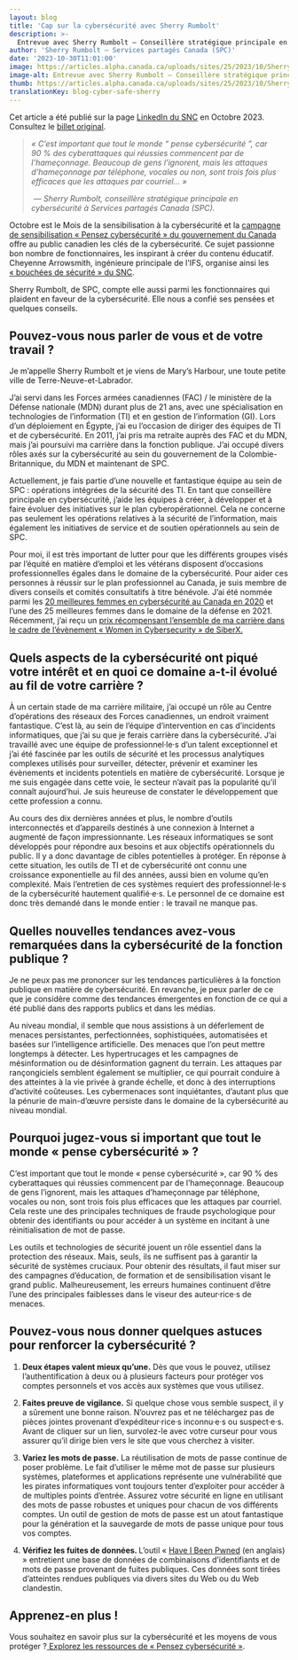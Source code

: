 ```yaml
---
layout: blog
title: 'Cap sur la cybersécurité avec Sherry Rumbolt'
description: >-
  Entrevue avec Sherry Rumbolt – Conseillère stratégique principale en cybersécurité, Services partagés Canada (SPC).
author: 'Sherry Rumbolt – Services partagés Canada (SPC)'
date: '2023-10-30T11:01:00'
image: https://articles.alpha.canada.ca/uploads/sites/25/2023/10/Sherry_Rumbolt_Blog_Post_FR.jpg
image-alt: Entrevue avec Sherry Rumbolt – Conseillère stratégique principale en cybersécurité, Services partagés Canada (SPC).
thumb: https://articles.alpha.canada.ca/uploads/sites/25/2023/10/Sherry_Rumbolt_Blog_Post_FR.jpg
translationKey: blog-cyber-safe-sherry
---
```


<p>Cet article a été publié sur&nbsp;la page&nbsp;<a href="https://www.linkedin.com/company/cds-snc/posts/?feedView=all&amp;viewAsMember=true" target="_blank" rel="noreferrer noopener">LinkedIn du SNC</a>&nbsp;en Octobre 2023. Consultez le&nbsp;<a href="https://www.linkedin.com/pulse/cap-sur-la-cybers%C3%A9curit%C3%A9-avec-sherry-rumbolt-cds-snc-zdwxc" target="_blank" rel="noreferrer noopener">billet original</a>.</p>



<blockquote class="wp-block-quote">
<p><em>«&nbsp;C’est important que tout le monde “ pense cybersécurité ”, car 90&nbsp;% des cyberattaques qui réussies commencent par de l’hameçonnage. Beaucoup de gens l’ignorent, mais les attaques d’hameçonnage par téléphone, vocales ou non, sont trois&nbsp;fois plus efficaces que les attaques par courriel…&nbsp;»</em></p>
<cite>&nbsp;— Sherry Rumbolt, conseillère stratégique principale en cybersécurité à Services partagés Canada (SPC).</cite></blockquote>



<p>Octobre est le Mois de la sensibilisation à la cybersécurité et la <a href="https://www.pensezcybersecurite.gc.ca/fr" target="_blank" rel="noreferrer noopener">campagne de sensibilisation «&nbsp;Pensez cybersécurité&nbsp;» du gouvernement du Canada</a> offre au public canadien les clés de la cybersécurité. Ce sujet passionne bon nombre de fonctionnaires, les inspirant à créer du contenu éducatif. Cheyenne&nbsp;Arrowsmith, ingénieure principale de l’IFS, organise ainsi les <a href="https://numerique.canada.ca/2022/08/31/bouch%C3%A9es-de-s%C3%A9curit%C3%A9-au-snc/?utm_source=interview_cyber_sherry&amp;utm_medium=interview_cyber_sherry&amp;utm_campaign=blog_security_snack_time_fr" target="_blank" rel="noreferrer noopener">«&nbsp;bouchées de sécurité&nbsp;» du SNC</a>.&nbsp;</p>



<p>Sherry Rumbolt, de SPC, compte elle aussi parmi les fonctionnaires qui plaident en faveur de la cybersécurité. Elle nous a confié ses pensées et quelques conseils.</p>



<h2 class="wp-block-heading" id="h-pouvez-vous-nous-parler-de-vous-et-de-votre-travail"><strong>Pouvez-vous nous parler de vous et de votre travail ?</strong></h2>



<p>Je m’appelle Sherry&nbsp;Rumbolt et je viens de Mary’s Harbour, une toute petite ville de Terre-Neuve-et-Labrador.&nbsp;</p>



<p>J’ai servi dans les Forces armées canadiennes (FAC) / le ministère de la Défense nationale (MDN) durant plus de 21&nbsp;ans, avec une spécialisation en technologies de l’information (TI) et en gestion de l’information (GI). Lors d’un déploiement en Égypte, j’ai eu l’occasion de diriger des équipes de TI et de cybersécurité. En 2011, j’ai pris ma retraite auprès des FAC et du MDN, mais j’ai poursuivi ma carrière dans la fonction publique. J’ai occupé divers rôles axés sur la cybersécurité au sein du gouvernement de la Colombie-Britannique, du MDN et maintenant de SPC.&nbsp;</p>



<p>Actuellement, je fais partie d’une nouvelle et fantastique équipe au sein de SPC&nbsp;: opérations intégrées de la sécurité des TI. En tant que conseillère principale en cybersécurité, j’aide les équipes à créer, à développer et à faire évoluer des initiatives sur le plan cyberopérationnel. Cela ne concerne pas seulement les opérations relatives à la sécurité de l’information, mais également les initiatives de service et de soutien opérationnels au sein de SPC.&nbsp;</p>



<p>Pour moi, il est très important de lutter pour que les différents groupes visés par l’équité en matière d’emploi et les vétérans disposent d’occasions professionnelles égales dans le domaine de la cybersécurité. Pour aider ces personnes à réussir sur le plan professionnel au Canada, je suis membre de divers conseils et comités consultatifs à titre bénévole. J’ai été nommée parmi les <a href="https://www.canada.ca/fr/ministere-defense-nationale/feuille-derable/defense/2020/09/celebrer-excellence-canadienne-2-membres-mdn-fac-figurent-palmares-20-meilleures-femmes-cybersecurite.html" target="_blank" rel="noreferrer noopener">20&nbsp;meilleures femmes en cybersécurité au Canada en 2020</a> et l’une des 25&nbsp;meilleures femmes dans le domaine de la défense en 2021. Récemment, j’ai reçu un <a href="https://www.linkedin.com/posts/shared-services-canada_cybersaezcuritaez-femmesenstim-gcnumaezrique-activity-7094693145614983168-Hj9b?utm_source=share&amp;utm_medium=member_desktop" target="_blank" rel="noreferrer noopener">prix récompensant l’ensemble de ma carrière dans le cadre de l’évènement «&nbsp;Women in Cybersecurity&nbsp;» de SiberX.</a></p>



<h2 class="wp-block-heading"><strong>Quels aspects de la cybersécurité ont piqué votre intérêt et en quoi ce domaine a-t-il évolué au fil de votre carrière ?</strong></h2>



<p>À un certain stade de ma carrière militaire, j’ai occupé un rôle au Centre d’opérations des réseaux des Forces canadiennes, un endroit vraiment fantastique. C’est là, au sein de l’équipe d’intervention en cas d’incidents informatiques, que j’ai su que je ferais carrière dans la cybersécurité. J’ai travaillé avec une équipe de professionnel·le·s d’un talent exceptionnel et j’ai été fascinée par les outils de sécurité et les processus analytiques complexes utilisés pour surveiller, détecter, prévenir et examiner les évènements et incidents potentiels en matière de cybersécurité. Lorsque je me suis engagée dans cette voie, le secteur n’avait pas la popularité qu’il connaît aujourd’hui. Je suis heureuse de constater le développement que cette profession a connu.&nbsp;</p>



<p>Au cours des dix dernières années et plus, le nombre d’outils interconnectés et d’appareils destinés à une connexion à Internet a augmenté de façon impressionnante. Les réseaux informatiques se sont développés pour répondre aux besoins et aux objectifs opérationnels du public. Il y a donc davantage de cibles potentielles à protéger. En réponse à cette situation, les outils de TI et de cybersécurité ont connu une croissance exponentielle au fil des années, aussi bien en volume qu’en complexité. Mais l’entretien de ces systèmes requiert des professionnel·le·s de la cybersécurité hautement qualifié·e·s. Le personnel de ce domaine est donc très demandé dans le monde entier&nbsp;: le travail ne manque pas.&nbsp;</p>



<h2 class="wp-block-heading"><strong>Quelles nouvelles tendances avez-vous remarquées dans la cybersécurité de la fonction publique ?</strong></h2>



<p>Je ne peux pas me prononcer sur les tendances particulières à la fonction publique en matière de cybersécurité. En revanche, je peux parler de ce que je considère comme des tendances émergentes en fonction de ce qui a été publié dans des rapports publics et dans les médias.&nbsp;</p>



<p>Au niveau mondial, il semble que nous assistions à un déferlement de menaces persistantes, perfectionnées, sophistiquées, automatisées et basées sur l’intelligence artificielle. Des menaces que l’on peut mettre longtemps à détecter. Les hypertrucages et les campagnes de mésinformation ou de désinformation gagnent du terrain. Les attaques par rançongiciels semblent également se multiplier, ce qui pourrait conduire à des atteintes à la vie privée à grande échelle, et donc à des interruptions d’activité coûteuses. Les cybermenaces sont inquiétantes, d’autant plus que la pénurie de main-d’œuvre persiste dans le domaine de la cybersécurité au niveau mondial.</p>



<h2 class="wp-block-heading"><strong>Pourquoi jugez-vous si important que tout le monde «&nbsp;pense cybersécurité&nbsp;» ?</strong></h2>



<p>C’est important que tout le monde «&nbsp;pense cybersécurité&nbsp;», car 90&nbsp;% des cyberattaques qui réussies commencent par de l’hameçonnage. Beaucoup de gens l’ignorent, mais les attaques d’hameçonnage par téléphone, vocales ou non, sont trois&nbsp;fois plus efficaces que les attaques par courriel. Cela reste une des principales techniques de fraude psychologique pour obtenir des identifiants ou pour accéder à un système en incitant à une réinitialisation de mot de passe.</p>



<p>Les outils et technologies de sécurité jouent un rôle essentiel dans la protection des réseaux. Mais, seuls, ils ne suffisent pas à garantir la sécurité de systèmes cruciaux. Pour obtenir des résultats, il faut miser sur des campagnes d’éducation, de formation et de sensibilisation visant le grand public. Malheureusement, les erreurs humaines continuent d’être l’une des principales faiblesses dans le viseur des auteur·rice·s de menaces.</p>



<h2 class="wp-block-heading"><strong>Pouvez-vous nous donner quelques astuces pour renforcer la cybersécurité ?</strong></h2>



<ol>
<li><strong>Deux étapes valent mieux qu’une.</strong> Dès que vous le pouvez, utilisez l’authentification à deux ou à plusieurs facteurs pour protéger vos comptes personnels et vos accès aux systèmes que vous utilisez.</li>
</ol>



<ol start="2">
<li><strong>Faites preuve de vigilance.</strong> Si quelque chose vous semble suspect, il y a sûrement une bonne raison. N’ouvrez pas et ne téléchargez pas de pièces jointes provenant d’expéditeur·rice·s inconnu·e·s ou suspect·e·s. Avant de cliquer sur un lien, survolez-le avec votre curseur pour vous assurer qu’il dirige bien vers le site que vous cherchez à visiter.</li>
</ol>



<ol start="3">
<li><strong>Variez les mots de passe.</strong> La réutilisation de mots de passe continue de poser problème. Le fait d’utiliser le même mot de passe sur plusieurs systèmes, plateformes et applications représente une vulnérabilité que les pirates informatiques vont toujours tenter d’exploiter pour accéder à de multiples points d’entrée. Assurez votre sécurité en ligne en utilisant des mots de passe robustes et uniques pour chacun de vos différents comptes. Un outil de gestion de mots de passe est un atout fantastique pour la génération et la sauvegarde de mots de passe unique pour tous vos comptes.</li>
</ol>



<ol start="4">
<li><strong>Vérifiez les fuites de données. </strong>L’outil «&nbsp;<a href="https://haveibeenpwned.com/" target="_blank" rel="noreferrer noopener">Have I Been Pwned</a>&nbsp;(en anglais) » entretient une base de données de combinaisons d’identifiants et de mots de passe provenant de fuites publiques. Ces données sont tirées d’atteintes rendues publiques via divers sites du Web ou du Web clandestin.&nbsp;</li>
</ol>



<h2 class="wp-block-heading"><strong>Apprenez-en plus !</strong></h2>



<p>Vous souhaitez en savoir plus sur la cybersécurité et les moyens de vous protéger ?<a href="https://www.pensezcybersecurite.gc.ca/fr/mois-de-la-sensibilisation-la-cybersecurite" target="_blank" rel="noreferrer noopener"> Explorez les ressources de «&nbsp;Pensez cybersécurité&nbsp;»</a>.</p>

